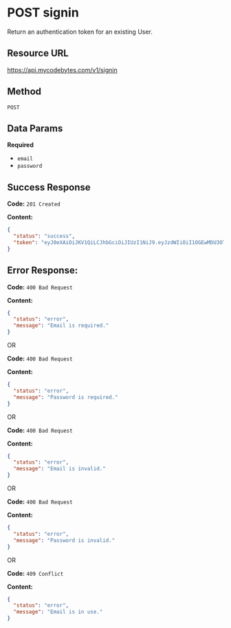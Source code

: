 # POST signin

Return an authentication token for an existing User.

## Resource URL

<https://api.mycodebytes.com/v1/signin>

## Method

`POST`

## Data Params

**Required**

*   `email`
*   `password`

## Success Response

**Code:** `201 Created`

**Content:**

```json
{
  "status": "success",
  "token": "eyJ0eXAiOiJKV1QiLCJhbGciOiJIUzI1NiJ9.eyJzdWIiOiI1OGEwMDU3OTRkYjczMzE2NjcxYjdiMTAiLCJpYXQiOjE0ODY5NDE3NTIxNzh9.XIrVFzi0QiWT3DkIzkpeFFrEYRXsJVkXW9GCYrrvpYY"
}
```

## Error Response:

**Code:** `400 Bad Request`

**Content:**

```json
{
  "status": "error",
  "message": "Email is required."
}
```

OR

**Code:** `400 Bad Request`

**Content:**

```json
{
  "status": "error",
  "message": "Password is required."
}
```

OR

**Code:** `400 Bad Request`

**Content:**

```json
{
  "status": "error",
  "message": "Email is invalid."
}
```

OR

**Code:** `400 Bad Request`

**Content:**

```json
{
  "status": "error",
  "message": "Password is invalid."
}
```

OR

**Code:** `409 Conflict`

**Content:**

```json
{
  "status": "error",
  "message": "Email is in use."
}
```
